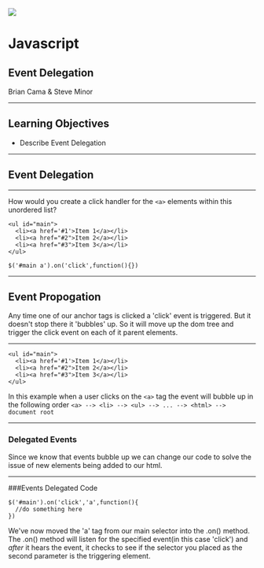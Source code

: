 <img src="img/ga-logo.png" style="border:none; background: transparent; box-shadow:none;" />

# Javascript

## Event Delegation

Brian Cama & Steve Minor

---

## Learning Objectives

* <!--- .element: class="fragment" data-fragment-index="1" -->Describe Event Delegation

---

## Event Delegation

----

How would you create a click handler for the `<a>` elements within this unordered list?

```
<ul id="main">
  <li><a href='#1'>Item 1</a></li>
  <li><a href="#2">Item 2</a></li>
  <li><a href="#3">Item 3</a></li>
</ul>
```
<!--- .element: class="fragment" data-fragment-index="1" --><pre><code data-trim class="html">$('#main a').on('click',function(){})</code></pre>


----

## Event Propogation

Any time one of our anchor tags is clicked a 'click' event is triggered. But it doesn't stop there it 'bubbles' up. So it will move up the dom tree and trigger the click event on each of it parent elements. 

----

```
<ul id="main">
  <li><a href='#1'>Item 1</a></li>
  <li><a href="#2">Item 2</a></li>
  <li><a href="#3">Item 3</a></li>
</ul>
```

In this example when a user clicks on the `<a>` tag the event will bubble up  in the following order
`<a> --> <li> --> <ul> --> ... --> <html> --> document root`

----
### Delegated Events

Since we know that events bubble up we can change our code to solve the issue of new elements being added to our html.

----
###Events Delegated Code

```
$('#main').on('click','a',function(){
  //do something here
})
```

We've now moved the 'a' tag from our main selector into the .on() method. The .on() method will listen for the specified event(in this case 'click') and *after* it hears the event, it checks to see if the selector you placed as the second parameter is the triggering element. 